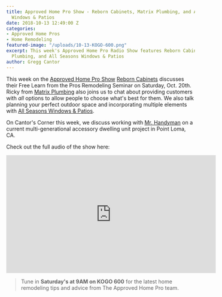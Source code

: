 ```yaml
---
title: Approved Home Pro Show - Reborn Cabinets, Matrix Plumbing, and All Seasons
  Windows & Patios
date: 2018-10-13 12:49:00 Z
categories:
- Approved Home Pros
- Home Remodeling
featured-image: "/uploads/10-13-KOGO-600.png"
excerpt: This week's Approved Home Pro Radio Show features Reborn Cabinets, Matrix
  Plumbing, and All Seasons Windows & Patios
author: Gregg Cantor
---
```


This week on the [Approved Home Pro Show](https://www.sandiegoapprovedhomepros.com/blog/approved-home-pros-on-radio-reborn-cabinets-matrix-plumbing-and-all-seasons-windows-patios/) [Reborn Cabinets](https://www.reborncabinets.com/) discusses their Free Learn from the Pros Remodeling Seminar on Saturday, Oct. 20th. Ricky from [Matrix Plumbing](https://www.matrix-plumbing.com/) also joins us to chat about providing customers with _all_ options to allow people to choose what's best for them. We also talk planning your perfect outdoor space and incorporating multiple elements with [All Seasons Windows & Patios](https://allseasonswindowsandpatios.com/).

On Cantor's Corner this week, we discuss working with [Mr. Handyman](https://www.mrhandyman.com/) on a current multi-generational accessory dwelling unit project in Point Loma, CA.

Check out the full audio of the show here:

<div class="flex-video">
  <iframe width="560" height="315" src="https://www.youtube.com/embed/YXv4aid3XDk?rel=0&amp;showinfo=0" frameborder="0" allow="autoplay; encrypted-media" allowfullscreen></iframe>
</div>

> Tune in **Saturday's at 9AM on KOGO 600** for the latest home remodeling tips and advice from The Approved Home Pro team.